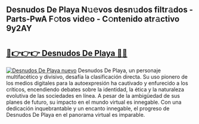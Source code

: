 ## Desnudos De Playa N𝚞𝚎vos desn𝚞dos filtr𝚊dos - Parts-PwA F𝚘tos vid𝚎o - C𝚘ntenido atr𝚊ctivo 9y2AY

# <h2><a href="http://mbaxxra.tromn.icu/?c=Desnudos+De+Playa">🔗👉👉👉 Desnudos De Playa 🔗🔗</a></h2>

[![Desnudos De Playa nuevo](https://i.imgur.com/pEAQMta.gif)](http://mbaxxra.tromn.icu/?c=Desnudos+De+Playa)
Desnudos De Playa, un personaje multifacético y divisivo, desafía la clasificación directa. Su uso pionero de los medios digitales para la autoexpresión ha cautivado y enfurecido a los críticos, encendiendo debates sobre la identidad, la ética y la naturaleza evolutiva de las sociedades en línea. A pesar de la ambigüedad de sus planes de futuro, su impacto en el mundo virtual es innegable. Con una dedicación inquebrantable y un encanto innegable, el progreso de Desnudos De Playa en el panorama virtual es imparable.
